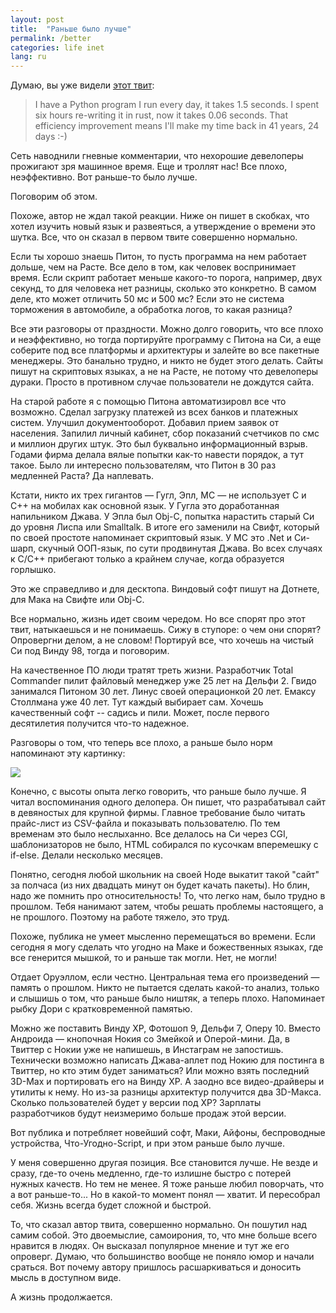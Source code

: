 ```yaml
---
layout: post
title:  "Раньше было лучше"
permalink: /better
categories: life inet
lang: ru
---
```


[tweet]: https://twitter.com/tveastman/status/1039002300600147968

Думаю, вы уже видели [этот твит][tweet]:

> I have a Python program I run every day, it takes 1.5 seconds. I spent six
> hours re-writing it in rust, now it takes 0.06 seconds. That efficiency
> improvement means I'll make my time back in 41 years, 24 days :-)

Сеть наводнили гневные комментарии, что нехорошие девелоперы прожигают зря
машинное время. Еще и троллят нас! Все плохо, неэффективно. Вот раньше-то было
лучше.

Поговорим об этом.

Похоже, автор не ждал такой реакции. Ниже он пишет в скобках, что хотел изучить
новый язык и развеяться, а утверждение о времени это шутка. Все, что он сказал в
первом твите совершенно нормально.

Если ты хорошо знаешь Питон, то пусть программа на нем работает дольше, чем на
Расте. Все дело в том, как человек воспринимает время. Если скрипт работает
меньше какого-то порога, например, двух секунд, то для человека нет разницы,
сколько это конкретно. В самом деле, кто может отличить 50 мс и 500 мс? Если это
не система торможения в автомобиле, а обработка логов, то какая разница?

Все эти разговоры от праздности. Можно долго говорить, что все плохо и
неэффективно, но тогда портируйте программу с Питона на Си, а еще соберите под
все платформы и архитектуры и залейте во все пакетные менеджеры. Это банально
трудно, и никто не будет этого делать. Сайты пишут на скриптовых языках, а не на
Расте, не потому что девелоперы дураки. Просто в противном случае пользователи
не дождутся сайта.

На старой работе я с помощью Питона автоматизировл все что возможно. Сделал
загрузку платежей из всех банков и платежных систем. Улучшил
документооборот. Добавил прием заявок от населения. Запилил личный кабинет, сбор
показаний счетчиков по смс и миллион других штук. Это был буквально
информационный взрыв. Годами фирма делала вялые попытки как-то навести порядок,
а тут такое. Было ли интересно пользователям, что Питон в 30 раз медленней
Раста? Да наплевать.

Кстати, никто их трех гигантов — Гугл, Эпл, МС — не использует С и С++ на
мобилах как основной язык. У Гугла это доработанная напильником Джава. У Эпла
был Obj-C, попытка нарастить старый Си до уровня Лиспа или Smalltalk. В итоге
его заменили на Свифт, который по своей простоте напоминает скриптовый язык. У
МС это .Net и Си-шарп, скучный ООП-язык, по сути продвинутая Джава. Во всех
случаях к C/C++ прибегают только а крайнем случае, когда образуется горлышко.

Это же справедливо и для десктопа. Виндовый софт пишут на Дотнете, для Мака на
Свифте или Obj-C.

Все нормально, жизнь идет своим чередом. Но все спорят про этот твит,
натыкаешься и не понимаешь. Сижу в ступоре: о чем они спорят?  Опровергни делом,
а не словом! Портируй все, что хочешь на чистый Си под Винду 98, тогда и
поговорим.

На качественное ПО люди тратят треть жизни. Разработчик Total Commander пилит
файловый менеджер уже 25 лет на Дельфи 2. Гвидо занимался Питоном 30 лет. Линус
своей операционкой 20 лет. Емаксу Столлмана уже 40 лет. Тут каждый выбирает
сам. Хочешь качественный софт -- садись и пили. Может, после первого десятилетия
получится что-то надежное.

Разговоры о том, что теперь все плохо, а раньше было норм напоминают эту
картинку:

![](https://user-images.githubusercontent.com/1059232/45737955-da626d80-bbf7-11e8-861c-44fdf5746079.jpg)

Конечно, с высоты опыта легко говорить, что раньше было лучше. Я читал
воспоминания одного делопера. Он пишет, что разрабатывал сайт в девяностых для
крупной фирмы. Главное требование было читать прайс-лист из CSV-файла и
показывать пользователю. По тем временам это было неслыханно. Все делалось на Си
через CGI, шаблонизаторов не было, HTML собирался по кусочкам вперемешку с
if-else. Делали несколько месяцев.

Понятно, сегодня любой школьник на своей Ноде выкатит такой "сайт" за полчаса
(из них двадцать минут он будет качать пакеты). Но блин, надо же помнить про
относительность! То, что легко нам, было трудно в прошлом. Тебя нанимают затем,
чтобы решать проблемы настоящего, а не прошлого. Поэтому на работе тяжело, это
труд.

Похоже, публика не умеет мысленно перемещаться во времени. Если сегодня я могу
сделать что угодно на Маке и божественных языках, где все генерится мышкой, то и
раньше так могли. Нет, не могли!

Отдает Оруэллом, если честно. Центральная тема его произведений — память о
прошлом. Никто не пытается сделать какой-то анализ, только и слышишь о том, что
раньше было ништяк, а теперь плохо. Напоминает рыбку Дори с кратковременной
памятью.

Можно же поставить Винду XP, Фотошоп 9, Дельфи 7, Оперу 10. Вместо Андроида —
кнопочная Нокия со Змейкой и Оперой-мини. Да, в Твиттер с Нокии уже не напишешь,
в Инстаграм не запостишь. Технически возможно написать Джава-аплет под Нокию для
постинга в Твиттер, но кто этим будет заниматься? Или можно взять последний
3D-Max и портировать его на Винду XP. А заодно все видео-драйверы и утилиты к
нему. Но из-за разницы архитектур получится два 3D-Макса. Сколько пользователей
будет у версии под XP? Зарплаты разработчиков будут неизмеримо больше продаж
этой версии.

Вот публика и потребляет новейший софт, Маки, Айфоны, беспроводные устройства,
Что-Угодно-Script, и при этом раньше было лучше.

У меня совершенно другая позиция. Все становится лучше. Не везде и сразу, где-то
очень медленно, где-то излишне быстро с потерей нужных качеств. Но тем не
менее. Я тоже раньше любил поворчать, что а вот раньше-то... Но в какой-то
момент понял — хватит. И пересобрал себя. Жизнь всегда будет сложной и быстрой.

То, что сказал автор твита, совершенно нормально. Он пошутил над самим собой.
Это двоемыслие, самоирония, то, что мне больше всего нравится в людях. Он
высказал популярное мнение и тут же его опроверг. Думаю, что большинство вообще
не поняло юмор и начали сраться. Вот почему автору пришлось расшаркиваться и
доносить мысль в доступном виде.

А жизнь продолжается.
